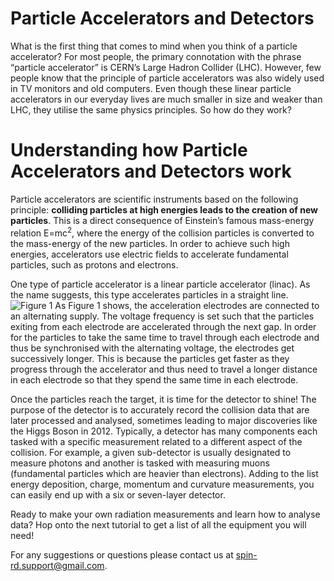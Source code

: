 # Particle Accelerators and Detectors

What is the first thing that comes to mind when you think of a particle accelerator? For most people, the primary connotation with the phrase “particle accelerator” is CERN’s Large Hadron Collider (LHC). However, few people know that the principle of particle accelerators was also widely used in TV monitors and old computers. Even though these linear particle accelerators in our everyday lives are much smaller in size and weaker than LHC, they utilise the same physics principles. So how do they work?


# Understanding how Particle Accelerators and Detectors work

Particle accelerators are scientific instruments based on the following principle: **colliding particles at high energies leads to the creation of new particles**. This is a direct consequence of Einstein’s famous mass-energy relation E=mc<sup>2</sup>, where the energy of the collision particles is converted to the mass-energy of the new particles. In order to achieve such high energies, accelerators use electric fields to accelerate fundamental particles, such as protons and electrons.

One type of particle accelerator is a linear particle accelerator (linac). As the name suggests, this type accelerates particles in a straight line.
![Figure 1](https://user-images.githubusercontent.com/89271138/130323966-aacbe0ae-9e72-4c5b-873f-825956399e72.png)
As Figure 1 shows, the acceleration electrodes are connected to an alternating supply. The voltage frequency is set such that the particles exiting from each electrode are accelerated through the next gap. In order for the particles to take the same time to travel through each electrode and thus be synchronised with the alternating voltage, the electrodes get successively longer. This is because the particles get faster as they progress through the accelerator and thus need to travel a longer distance in each electrode so that they spend the same time in each electrode.

Once the particles reach the target, it is time for the detector to shine! The purpose of the detector is to accurately record the collision data that are later processed and analysed, sometimes leading to major discoveries like the Higgs Boson in 2012. Typically, a detector has many components each tasked with a specific measurement related to a different aspect of the collision. For example, a given sub-detector is usually designated to measure photons and another is tasked with measuring muons (fundamental particles which are heavier than electrons). Adding to the list energy deposition, charge, momentum and curvature measurements, you can easily end up with a six or seven-layer detector.

Ready to make your own radiation measurements and learn how to analyse data?
Hop onto the next tutorial to get a list of all the equipment you will need!

For any suggestions or questions please contact us at <spin-rd.support@gmail.com>.
